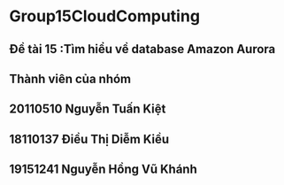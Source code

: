 # Group15CloudComputing
## Đề tài 15 :Tìm hiểu về database Amazon Aurora
## Thành viên của nhóm
## 20110510 Nguyễn Tuấn Kiệt
## 18110137 Điều Thị Diễm Kiều
## 19151241 Nguyễn Hồng Vũ Khánh 
